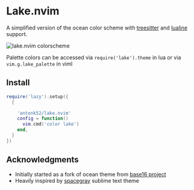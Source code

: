 # Lake.nvim

A simplified version of the ocean color scheme with [treesitter](https://github.com/nvim-treesitter/nvim-treesitter) and [lualine](https://github.com/nvim-lualine/lualine.nvim) support.

<img alt="lake.nvim colorscheme" src="https://user-images.githubusercontent.com/5817809/124399388-ca25c980-dd23-11eb-8ede-361bcb5415db.png">

Palette colors can be accessed via `require('lake').theme` in lua or via `vim.g.lake_palette` in viml

## Install

```lua
require('lazy').setup({
  {

    'antonk52/lake.nvim'
    config = function()
      vim.cmd('color lake')
    end,
  }
})
```

## Acknowledgments

- Initially started as a fork of ocean theme from [base16 project](https://github.com/chriskempson/base16-vim)
- Heavily inspired by [spacegray](https://github.com/SublimeText/Spacegray) sublime text theme
